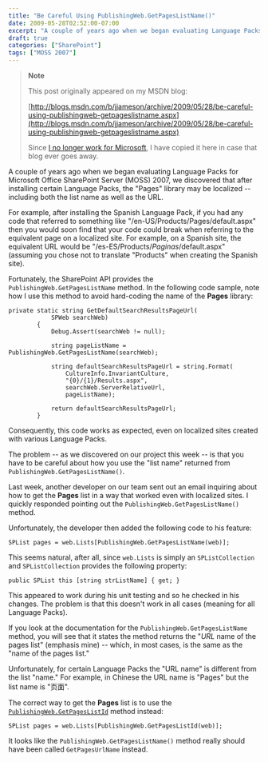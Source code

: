 ```yaml
---
title: "Be Careful Using PublishingWeb.GetPagesListName()"
date: 2009-05-28T02:52:00-07:00
excerpt: "A couple of years ago when we began evaluating Language Packs for Microsoft Office SharePoint Server (MOSS) 2007, we discovered that after installing certain Language Packs, the \"Pages\" library may be localized -- including both the list name as well..."
draft: true
categories: ["SharePoint"]
tags: ["MOSS 2007"]
---
```


> **Note**
>
> This post originally appeared on my MSDN blog:
>
> [http://blogs.msdn.com/b/jjameson/archive/2009/05/28/be-careful-using-publishingweb-getpageslistname.aspx](http://blogs.msdn.com/b/jjameson/archive/2009/05/28/be-careful-using-publishingweb-getpageslistname.aspx)
>
> Since
> [I no longer work for Microsoft](/blog/jjameson/2011/09/02/last-day-with-microsoft), I have copied it here in case that blog
> ever goes away.

A couple of years ago when we began evaluating Language Packs for Microsoft Office  SharePoint Server (MOSS) 2007, we discovered that after installing certain Language  Packs, the "Pages" library may be localized -- including both the list name as well  as the URL.

For example, after installing the Spanish Language Pack, if you had any code  that referred to something like "/en-US/Products/Pages/default.aspx" then you would  soon find that your code could break when referring to the equivalent page on a  localized site. For example, on a Spanish site, the equivalent URL would be "/es-ES/Products/*Paginas*/default.aspx"  (assuming you chose not to translate "Products" when creating the Spanish site).

Fortunately, the SharePoint API provides the `PublishingWeb.GetPagesListName` method. In the following code sample,  note how I use this method to avoid hard-coding the name of the **Pages** library:

```
private static string GetDefaultSearchResultsPageUrl(
            SPWeb searchWeb)
        {
            Debug.Assert(searchWeb != null);

            string pageListName = PublishingWeb.GetPagesListName(searchWeb);

            string defaultSearchResultsPageUrl = string.Format(
                CultureInfo.InvariantCulture,
                "{0}/{1}/Results.aspx",
                searchWeb.ServerRelativeUrl,
                pageListName);

            return defaultSearchResultsPageUrl;
        }
```

Consequently, this code works as expected, even on localized sites created with  various Language Packs.

The problem -- as we discovered on our project this week -- is that you have  to be careful about how you use the "list name" returned from `PublishingWeb.GetPagesListName()`.

Last week, another developer on our team sent out an email inquiring about how  to get the **Pages** list in a way that worked even with localized  sites. I quickly responded pointing out the `PublishingWeb.GetPagesListName()`  method.

Unfortunately, the developer then added the following code to his feature:

```
SPList pages = web.Lists[PublishingWeb.GetPagesListName(web)];
```

This seems natural, after all, since `web.Lists` is simply an `SPListCollection` and `SPListCollection` provides the following  property:

```
public SPList this [string strListName] { get; }
```

This appeared to work during his unit testing and so he checked in his changes.  The problem is that this doesn't work in all cases (meaning for all Language Packs).

If you look at the documentation for the `PublishingWeb.GetPagesListName` method, you will see that it states the  method returns the "*URL* name of the pages list" (emphasis mine) -- which,  in most cases, is the same as the "name of the pages list."

Unfortunately, for certain Language Packs the "URL name" is different from the  list "name." For example, in Chinese the URL name is "Pages" but the list name is  "页面".

The correct way to get the **Pages** list is to use the [`PublishingWeb.GetPagesListId`](http://msdn.microsoft.com/en-us/library/microsoft.sharepoint.publishing.publishingweb.getpageslistid.aspx) method instead:

```
SPList pages = web.Lists[PublishingWeb.GetPagesListId(web)];
```

It looks like the `PublishingWeb.GetPagesListName()` method really  should have been called `GetPagesUrlName` instead.


